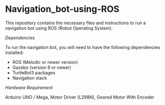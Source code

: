 # Navigation_bot-using-ROS

This repository contains the necessary files and instructions to run a navigation bot using ROS (Robot Operating System).

*Dependencies*

To run the navigation bot, you will need to have the following dependencies installed:

* ROS (Melodic or newer version)
* Gazebo (version 9 or newer)
* TurtleBot3 packages
* Navigation stack

*Hardware Requirement*

Arduino UNO / Mega,
Motor Driver (L298N),
Geared Motor With Encoder
